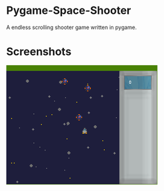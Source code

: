 # Pygame-Space-Shooter
A endless scrolling shooter game written in pygame.

# Screenshots
![alt text](https://raw.githubusercontent.com/IAProg/Pygame-Space-Shooter/master/screenshot1.png)
